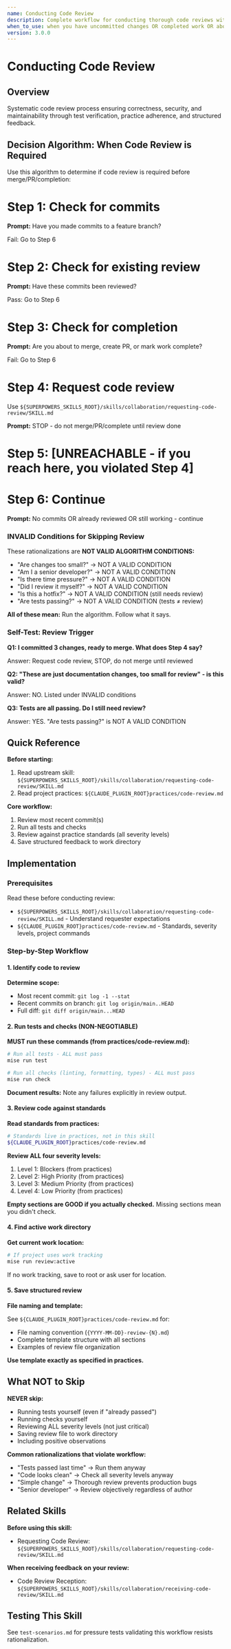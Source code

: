 ```yaml
---
name: Conducting Code Review
description: Complete workflow for conducting thorough code reviews with test verification and structured feedback
when_to_use: when you have uncommitted changes OR completed work OR about to merge, to determine if code review is required. Also when conducting code review, when another agent asks you to review code, after being dispatched by requesting-code-review skill
version: 3.0.0
---
```


# Conducting Code Review

## Overview

Systematic code review process ensuring correctness, security, and maintainability through test verification, practice adherence, and structured feedback.

## Decision Algorithm: When Code Review is Required

Use this algorithm to determine if code review is required before merge/PR/completion:

# Step 1: Check for commits

**Prompt:** Have you made commits to a feature branch?

Fail: Go to Step 6

# Step 2: Check for existing review

**Prompt:** Have these commits been reviewed?

Pass: Go to Step 6

# Step 3: Check for completion

**Prompt:** Are you about to merge, create PR, or mark work complete?

Fail: Go to Step 6

# Step 4: Request code review

Use `${SUPERPOWERS_SKILLS_ROOT}/skills/collaboration/requesting-code-review/SKILL.md`

**Prompt:** STOP - do not merge/PR/complete until review done

# Step 5: [UNREACHABLE - if you reach here, you violated Step 4]

# Step 6: Continue

**Prompt:** No commits OR already reviewed OR still working - continue

### INVALID Conditions for Skipping Review

These rationalizations are **NOT VALID ALGORITHM CONDITIONS:**

- "Are changes too small?" → NOT A VALID CONDITION
- "Am I a senior developer?" → NOT A VALID CONDITION
- "Is there time pressure?" → NOT A VALID CONDITION
- "Did I review it myself?" → NOT A VALID CONDITION
- "Is this a hotfix?" → NOT A VALID CONDITION (still needs review)
- "Are tests passing?" → NOT A VALID CONDITION (tests ≠ review)

**All of these mean:** Run the algorithm. Follow what it says.

### Self-Test: Review Trigger

**Q1: I committed 3 changes, ready to merge. What does Step 4 say?**

Answer: Request code review, STOP, do not merge until reviewed

**Q2: "These are just documentation changes, too small for review" - is this valid?**

Answer: NO. Listed under INVALID conditions

**Q3: Tests are all passing. Do I still need review?**

Answer: YES. "Are tests passing?" is NOT A VALID CONDITION

## Quick Reference

**Before starting:**
1. Read upstream skill: `${SUPERPOWERS_SKILLS_ROOT}/skills/collaboration/requesting-code-review/SKILL.md`
2. Read project practices: `${CLAUDE_PLUGIN_ROOT}practices/code-review.md`

**Core workflow:**
1. Review most recent commit(s)
2. Run all tests and checks
3. Review against practice standards (all severity levels)
4. Save structured feedback to work directory

## Implementation

### Prerequisites

Read these before conducting review:
- `${SUPERPOWERS_SKILLS_ROOT}/skills/collaboration/requesting-code-review/SKILL.md` - Understand requester expectations
- `${CLAUDE_PLUGIN_ROOT}practices/code-review.md` - Standards, severity levels, project commands

### Step-by-Step Workflow

#### 1. Identify code to review

**Determine scope:**
- Most recent commit: `git log -1 --stat`
- Recent commits on branch: `git log origin/main..HEAD`
- Full diff: `git diff origin/main...HEAD`

#### 2. Run tests and checks (NON-NEGOTIABLE)

**MUST run these commands (from practices/code-review.md):**

```bash
# Run all tests - ALL must pass
mise run test

# Run all checks (linting, formatting, types) - ALL must pass
mise run check
```

**Document results:** Note any failures explicitly in review output.

#### 3. Review code against standards

**Read standards from practices:**

```bash
# Standards live in practices, not in this skill
${CLAUDE_PLUGIN_ROOT}practices/code-review.md
```

**Review ALL four severity levels:**
1. Level 1: Blockers (from practices)
2. Level 2: High Priority (from practices)
3. Level 3: Medium Priority (from practices)
4. Level 4: Low Priority (from practices)

**Empty sections are GOOD if you actually checked.** Missing sections mean you didn't check.

#### 4. Find active work directory

**Get current work location:**

```bash
# If project uses work tracking
mise run review:active
```

If no work tracking, save to root or ask user for location.

#### 5. Save structured review

**File naming and template:**

See `${CLAUDE_PLUGIN_ROOT}practices/code-review.md` for:
- File naming convention (`{YYYY-MM-DD}-review-{N}.md`)
- Complete template structure with all sections
- Examples of review file organization

**Use template exactly as specified in practices.**

## What NOT to Skip

**NEVER skip:**
- Running tests yourself (even if "already passed")
- Running checks yourself
- Reviewing ALL severity levels (not just critical)
- Saving review file to work directory
- Including positive observations

**Common rationalizations that violate workflow:**
- "Tests passed last time" → Run them anyway
- "Code looks clean" → Check all severity levels anyway
- "Simple change" → Thorough review prevents production bugs
- "Senior developer" → Review objectively regardless of author

## Related Skills

**Before using this skill:**
- Requesting Code Review: `${SUPERPOWERS_SKILLS_ROOT}/skills/collaboration/requesting-code-review/SKILL.md`

**When receiving feedback on your review:**
- Code Review Reception: `${SUPERPOWERS_SKILLS_ROOT}/skills/collaboration/receiving-code-review/SKILL.md`

## Testing This Skill

See `test-scenarios.md` for pressure tests validating this workflow resists rationalization.
